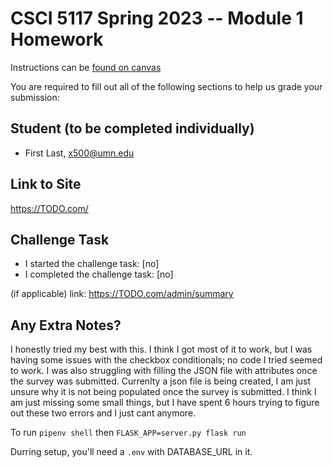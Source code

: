 # CSCI 5117 Spring 2023 -- Module 1 Homework

Instructions can be [found on canvas](https://canvas.umn.edu/courses/355584/pages/homework-1)

You are required to fill out all of the following sections to help us grade your submission:

## Student (to be completed individually)

* First Last, x500@umn.edu

## Link to Site

<https://TODO.com/>

## Challenge Task

* I started the challenge task: [no]
* I completed the challenge task: [no]

(if applicable) link: <https://TODO.com/admin/summary>

## Any Extra Notes?

I honestly tried my best with this. I think I got most of it to work, but I was having some issues with the checkbox conditionals; no code I tried seemed to work. I was also struggling with filling the JSON file with attributes once the survey was submitted. Currenlty a json file is being created, I am just unsure why it is not being populated once the survey is submitted. I think I am just missing some small things, but I have spent 6 hours trying to figure out these two errors and I just cant anymore. 

To run `pipenv shell` then `FLASK_APP=server.py flask run` 

Durring setup, you'll need a `.env` with DATABASE_URL in it.
